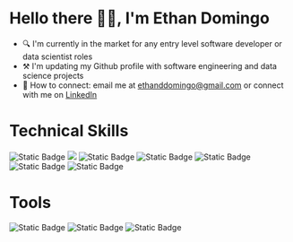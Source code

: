 # Hello there 👋🏻, I'm Ethan Domingo

- 🔍 I'm currently in the market for any entry level software developer or data scientist roles
- ⚒️ I'm updating my Github profile with software engineering and data science projects
- 🤝 How to connect: email me at [ethanddomingo@gmail.com](mailto:ethanddomingo@gmail.com) or connect with me on [LinkedIn](https://www.linkedin.com/in/ethan-domingo-5a84b5196/)

# Technical Skills

![Static Badge](https://img.shields.io/badge/Code-Python-blue?logo=python)
![](https://img.shields.io/badge/Code-React-informational?style=flat&logo=react&color=61DAFB)
![Static Badge](https://img.shields.io/badge/Code-Javascript-yellow?logo=javascript)
![Static Badge](https://img.shields.io/badge/Code-TypeScript-blue?logo=typescript)
![Static Badge](https://img.shields.io/badge/Code-C-gray?logo=c)
![Static Badge](https://img.shields.io/badge/Code-html-orange?logo=html5)
![Static Badge](https://img.shields.io/badge/Code-CSS-blue?logo=css3)

# Tools

![Static Badge](https://img.shields.io/badge/Code-Neovim-green?logo=neovim)
![Static Badge](https://img.shields.io/badge/Code-Wezterm-purple?logo=wezterm)
![Static Badge](https://img.shields.io/badge/Code-Tmux-green?logo=tmux)

